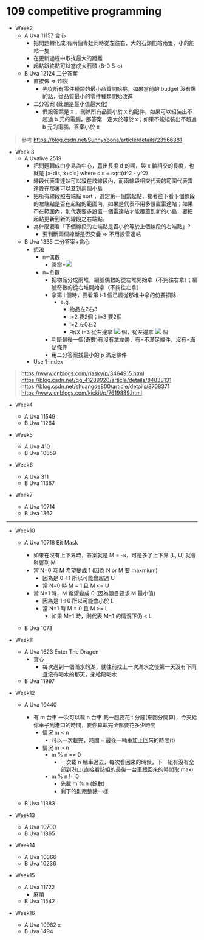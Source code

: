 # 109 competitive programming

* Week2
  * A Uva 11157 貪心
    * 把問題轉化成:有兩個青蛙同時從左往右，大的石頭能站兩隻、小的能站一隻
    * 在更新過程中取找最大的距離
    * 起點跟終點可以當成大石頭 (B-0 B-d)
  * B Uva 12124 二分答案
    * 直接做 => 炸裂
      * 先從所有零件種類的最小品質開始挑，如果當前的 budget 沒有爆的話，從品質最小的零件種類開始改進
    * 二分答案 (此題是最小值最大化)
      * 假設答案是 x ，刪除所有品質小於 x 的配件，如果可以組裝出不超過 b 元的電腦，那答案一定大於等於 x；如果不能組裝出不超過 b 元的電腦，答案小於 x

> 參考
> <https://blog.csdn.net/SunnyYoona/article/details/23966381>

* Week 3
  * A Uvalive 2519
    * 把問題轉成由小島為中心，畫出長度 d 的圓，與 x 軸相交的長度，也就是 [x-dis, x+dis] where dis = sqrt(d^2 - y^2)
    * 線段代表雷達站可以設在該線段內，而兩線段相交代表的範圍代表雷達設在那裏可以蓋到兩個小島
    * 把所有線段照右端點 sort ，選定第一個當起點，接著往下看下個線段的左端點是否在起點的範圍內，如果是代表不用多設置雷達站；如果不在範圍內，則代表要多設置一個雷達站才能覆蓋到新的小島，要把起點更新到新的線段之右端點。
    * 為什麼要看「下個線段的左端點是否小於等於上個線段的右端點」?
      * 要判斷兩個線斷是否交疊 => 不用設雷達站
  * B Uva 1335 二分答案+貪心
    * 想法
      * n=偶數
        * 答案=![](https://render.githubusercontent.com/render/math?math=max%5C%7Br%5Bi%5D%2Br%5Bi%2B1%5D%5C%7D%2C%20r%5Bn%2B1%5D%3Dr%5B1%5D)
      * n=奇數
        * 把物品分成兩堆，編號偶數的從左堆開始拿（不夠往右拿）；編號奇數的從右堆開始拿（不夠往左拿）
        * 拿第 i 個時，要看第 i-1 個已經從那堆中拿的份要扣除
          * e.g.
            * 物品左2右3
            * i=2 要2個；i=3 要2個
            * i=2 左0右2
            * 所以 i=3 從右邊拿 ![](https://render.githubusercontent.com/render/math?math=3_%7B(%5Ctext%7Bright%20total%7D)%7D-2_%7B(i%3D2%20%5Ctext%7Bright%7D)%7D%3D1_%7B(i%3D3%20%5Ctext%7Bright%7D)%7D) 個，從左邊拿 ![](https://render.githubusercontent.com/render/math?math=2_%7B(i%3D3%5Ctext%7Btarget)%7D%7D-1_%7B(i%3D3%20%5Ctext%7B%20right%7D)%7D%3D1_%7B(i%3D3%20%5Ctext%7B%20left%7D)%7D) 個
        * 判斷最後一個(奇數)有沒有拿左邊，有=不滿足條件，沒有=滿足條件
        * 用二分答案找最小的 p 滿足條件
    * Use 1-index

> https://www.cnblogs.com/riasky/p/3464915.html
> https://blog.csdn.net/qq_41289920/article/details/84838131
> https://blog.csdn.net/shuangde800/article/details/8708371
> https://www.cnblogs.com/kickit/p/7619889.html

* Week4
  * A Uva 11549
  * B Uva 11264

* Week5
  * A Uva 410
  * B Uva 10859

* Week6
  * A Uva 311
  * B Uva 11367

* Week7
  * A Uva 10714
  * B Uva 1362

---

* Week10
  * A Uva 10718 Bit Mask
    * 如果在沒有上下界時，答案就是 M = `~N`，可是多了上下界 [L, U] 就會影響到 M
    * 當 N=0 時 M 希望變成 1 (因為 N or M 要 maxmium)
      * 因為是 0->1 所以可能會超過 U
      * 當 N=0 時 M = 1 且 M <= U
    * 當 N=1 時，M 希望變成 0 (因為題目要求 M 最小值)
      * 因為是 1->0 所以可能會小於 L
      * 當 N=1 時 M = 0 且 M >= L
        * 如果 M=1 時，則代表 M=1 的情況下仍 < L

  * B Uva 1073

* Week11
  * A Uva 1623 Enter The Dragon
    * 貪心
      * 每次遇到一個滿水的湖，就往前找上一次滿水之後第一天沒有下雨且沒有喝水的那天，來給龍喝水
  * B Uva 11997

* Week12
  * A Uva 10440
    * 有 m 台車 一次可以載 n 台車 載一趟要花 t 分鐘(來回分開算)，今天給你車子到港口的時間，要你算載完全部要花多少時間
      * 情況 m < n
        * 可以一次載完，時間 = 最後一輛車加上回來的時間(t)
      * 情況 m > n
        * m % n == 0
          * 一次載 n 輛車過去，每次看回來的時候，下一組有沒有全部到港口(直接看該組的最後一台車跟回來的時間取 max)
        * m % n != 0
          * 先載 m % n (餘數)
          * 剩下的則跟整除一樣

  * B Uva 11383

* Week13
  * A Uva 10700
  * B Uva 11865

* Week14
  * A Uva 10366
  * B Uva 10236

* Week15
  * A Uva 11722
    * 麻煩
  * B Uva 11542

* Week16
  * A Uva 10982 x
  * B Uva 1494
